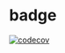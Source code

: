 # badge
[![codecov](https://codecov.io/gh/<your-name>/<project-name>/branch/master/graph/badge.svg)](https://codecov.io/gh/rodrigolgraciano/badge)
